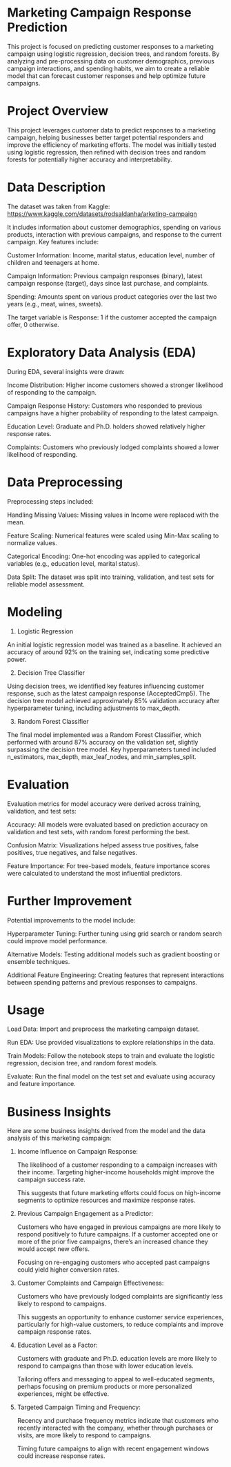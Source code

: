 # Marketing Campaign Response Prediction 

This project is focused on predicting customer responses to a marketing campaign using logistic regression, decision trees, and random forests. By analyzing and pre-processing data on customer demographics, previous campaign interactions, and spending habits, we aim to create a reliable model that can forecast customer responses and help optimize future campaigns.

# Project Overview

This project leverages customer data to predict responses to a marketing campaign, helping businesses better target potential responders and improve the efficiency of marketing efforts. The model was initially tested using logistic regression, then refined with decision trees and random forests for potentially higher accuracy and interpretability.

# Data Description

The dataset was taken from Kaggle: https://www.kaggle.com/datasets/rodsaldanha/arketing-campaign

It includes information about customer demographics, spending on various products, interaction with previous campaigns, and response to the current campaign. Key features include:

Customer Information: Income, marital status, education level, number of children and teenagers at home.

Campaign Information: Previous campaign responses (binary), latest campaign response (target), days since last purchase, and complaints.

Spending: Amounts spent on various product categories over the last two years (e.g., meat, wines, sweets).

The target variable is Response: 1 if the customer accepted the campaign offer, 0 otherwise.


# Exploratory Data Analysis (EDA)

During EDA, several insights were drawn:

Income Distribution: Higher income customers showed a stronger likelihood of responding to the campaign.

Campaign Response History: Customers who responded to previous campaigns have a higher probability of responding to the latest campaign.

Education Level: Graduate and Ph.D. holders showed relatively higher response rates.

Complaints: Customers who previously lodged complaints showed a lower likelihood of responding.

# Data Preprocessing

Preprocessing steps included:

Handling Missing Values: Missing values in Income were replaced with the mean.

Feature Scaling: Numerical features were scaled using Min-Max scaling to normalize values.

Categorical Encoding: One-hot encoding was applied to categorical variables (e.g., education level, marital status).

Data Split: The dataset was split into training, validation, and test sets for reliable model assessment.

# Modeling

1. Logistic Regression

An initial logistic regression model was trained as a baseline. It achieved an accuracy of around 92% on the training set, indicating some predictive power.

2. Decision Tree Classifier

Using decision trees, we identified key features influencing customer response, such as the latest campaign response (AcceptedCmp5). The decision tree model achieved approximately 85% validation accuracy after hyperparameter tuning, including adjustments to max_depth.

3. Random Forest Classifier

The final model implemented was a Random Forest Classifier, which performed with around 87% accuracy on the validation set, slightly surpassing the decision tree model. Key hyperparameters tuned included n_estimators, max_depth, max_leaf_nodes, and min_samples_split.

# Evaluation

Evaluation metrics for model accuracy were derived across training, validation, and test sets:

Accuracy: All models were evaluated based on prediction accuracy on validation and test sets, with random forest performing the best.

Confusion Matrix: Visualizations helped assess true positives, false positives, true negatives, and false negatives.

Feature Importance: For tree-based models, feature importance scores were calculated to understand the most influential predictors.

# Further Improvement

Potential improvements to the model include:

Hyperparameter Tuning: Further tuning using grid search or random search could improve model performance.

Alternative Models: Testing additional models such as gradient boosting or ensemble techniques.

Additional Feature Engineering: Creating features that represent interactions between spending patterns and previous responses to campaigns.

# Usage

Load Data: Import and preprocess the marketing campaign dataset.

Run EDA: Use provided visualizations to explore relationships in the data.

Train Models: Follow the notebook steps to train and evaluate the logistic regression, decision tree, and random forest models.

Evaluate: Run the final model on the test set and evaluate using accuracy and feature importance.

# Business Insights

Here are some business insights derived from the model and the data analysis of this marketing campaign:

1. Income Influence on Campaign Response:

   The likelihood of a customer responding to a campaign increases with their income. Targeting higher-income households might improve the campaign success rate.

   This suggests that future marketing efforts could focus on high-income segments to optimize resources and maximize response rates.

2. Previous Campaign Engagement as a Predictor:

   Customers who have engaged in previous campaigns are more likely to respond positively to future campaigns. If a customer accepted one or more of the prior five campaigns, there’s an increased chance they would accept new offers.

   Focusing on re-engaging customers who accepted past campaigns could yield higher conversion rates.

3. Customer Complaints and Campaign Effectiveness:

   Customers who have previously lodged complaints are significantly less likely to respond to campaigns.

   This suggests an opportunity to enhance customer service experiences, particularly for high-value customers, to reduce complaints and improve campaign response rates.

4. Education Level as a Factor:

   Customers with graduate and Ph.D. education levels are more likely to respond to campaigns than those with lower education levels.

   Tailoring offers and messaging to appeal to well-educated segments, perhaps focusing on premium products or more personalized experiences, might be effective.

5. Targeted Campaign Timing and Frequency:

   Recency and purchase frequency metrics indicate that customers who recently interacted with the company, whether through purchases or visits, are more likely to respond to campaigns.

   Timing future campaigns to align with recent engagement windows could increase response rates.

